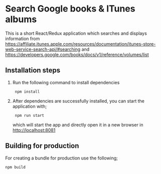 
# Search Google books & ITunes albums

This is a short React/Redux application which searches and displays information from <https://affiliate.itunes.apple.com/resources/documentation/itunes-store-web-service-search-api/#searching> and <https://developers.google.com/books/docs/v1/reference/volumes/list>

## Installation steps

1. Run the following command to install dependencies

        npm install

2. After dependencies are successfully installed, you can start the application with;

        npm run start

    which will start the app and directly open it in a new browser in <http://localhost:8081>

## Building for production

For creating a bundle for production use the following;

    npm build
